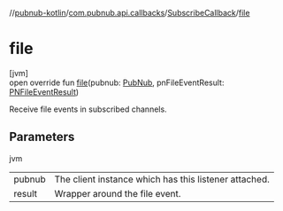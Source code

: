 //[pubnub-kotlin](../../../index.md)/[com.pubnub.api.callbacks](../index.md)/[SubscribeCallback](index.md)/[file](file.md)

# file

[jvm]\
open override fun [file](file.md)(pubnub: [PubNub](../../com.pubnub.api/-pub-nub/index.md), pnFileEventResult: [PNFileEventResult](../../com.pubnub.api.models.consumer.pubsub.files/-p-n-file-event-result/index.md))

Receive file events in subscribed channels.

## Parameters

jvm

| | |
|---|---|
| pubnub | The client instance which has this listener attached. |
| result | Wrapper around the file event. |
